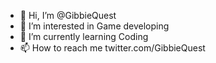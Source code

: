 - 👋 Hi, I’m @GibbieQuest
- 👀 I’m interested in Game developing
- 🌱 I’m currently learning Coding
- 📫 How to reach me twitter.com/GibbieQuest

<!---
GibbieQuest/GibbieQuest is a ✨ special ✨ repository because its `README.md` (this file) appears on your GitHub profile.
You can click the Preview link to take a look at your changes.
--->
